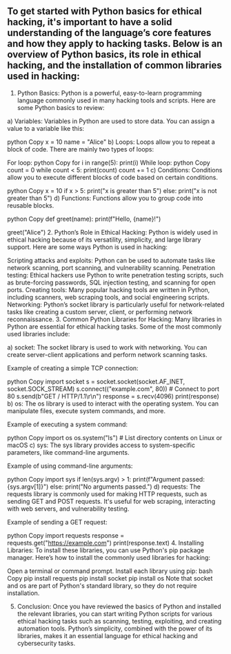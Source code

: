 ## To get started with Python basics for ethical hacking, it's important to have a solid understanding of the language’s core features and how they apply to hacking tasks. Below is an overview of Python basics, its role in ethical hacking, and the installation of common libraries used in hacking:

1. Python Basics:
Python is a powerful, easy-to-learn programming language commonly used in many hacking tools and scripts. Here are some Python basics to review:

a) Variables:
Variables in Python are used to store data. You can assign a value to a variable like this:

python
Copy
x = 10
name = "Alice"
b) Loops:
Loops allow you to repeat a block of code. There are mainly two types of loops:

For loop:
python
Copy
for i in range(5):
    print(i)
While loop:
python
Copy
count = 0
while count < 5:
    print(count)
    count += 1
c) Conditions:
Conditions allow you to execute different blocks of code based on certain conditions.

python
Copy
x = 10
if x > 5:
    print("x is greater than 5")
else:
    print("x is not greater than 5")
d) Functions:
Functions allow you to group code into reusable blocks.

python
Copy
def greet(name):
    print(f"Hello, {name}!")

greet("Alice")
2. Python’s Role in Ethical Hacking:
Python is widely used in ethical hacking because of its versatility, simplicity, and large library support. Here are some ways Python is used in hacking:

Scripting attacks and exploits: Python can be used to automate tasks like network scanning, port scanning, and vulnerability scanning.
Penetration testing: Ethical hackers use Python to write penetration testing scripts, such as brute-forcing passwords, SQL injection testing, and scanning for open ports.
Creating tools: Many popular hacking tools are written in Python, including scanners, web scraping tools, and social engineering scripts.
Networking: Python’s socket library is particularly useful for network-related tasks like creating a custom server, client, or performing network reconnaissance.
3. Common Python Libraries for Hacking:
Many libraries in Python are essential for ethical hacking tasks. Some of the most commonly used libraries include:

a) socket:
The socket library is used to work with networking. You can create server-client applications and perform network scanning tasks.

Example of creating a simple TCP connection:

python
Copy
import socket
s = socket.socket(socket.AF_INET, socket.SOCK_STREAM)
s.connect(("example.com", 80))  # Connect to port 80
s.send(b"GET / HTTP/1.1\r\n")
response = s.recv(4096)
print(response)
b) os:
The os library is used to interact with the operating system. You can manipulate files, execute system commands, and more.

Example of executing a system command:

python
Copy
import os
os.system("ls")  # List directory contents on Linux or macOS
c) sys:
The sys library provides access to system-specific parameters, like command-line arguments.

Example of using command-line arguments:

python
Copy
import sys
if len(sys.argv) > 1:
    print(f"Argument passed: {sys.argv[1]}")
else:
    print("No arguments passed.")
d) requests:
The requests library is commonly used for making HTTP requests, such as sending GET and POST requests. It's useful for web scraping, interacting with web servers, and vulnerability testing.

Example of sending a GET request:

python
Copy
import requests
response = requests.get("https://example.com")
print(response.text)
4. Installing Libraries:
To install these libraries, you can use Python's pip package manager. Here’s how to install the commonly used libraries for hacking:

Open a terminal or command prompt.
Install each library using pip:
bash
Copy
pip install requests
pip install socket
pip install os
Note that socket and os are part of Python's standard library, so they do not require installation.

5. Conclusion:
Once you have reviewed the basics of Python and installed the relevant libraries, you can start writing Python scripts for various ethical hacking tasks such as scanning, testing, exploiting, and creating automation tools. Python’s simplicity, combined with the power of its libraries, makes it an essential language for ethical hacking and cybersecurity tasks.




